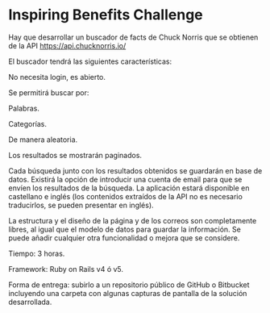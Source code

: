 # Inspiring Benefits Challenge

Hay que desarrollar un buscador de facts de Chuck Norris que se obtienen de la API https://api.chucknorris.io/

El buscador tendrá las siguientes características:

No necesita login, es abierto.

Se permitirá buscar por:

Palabras.

Categorías.

De manera aleatoria.

Los resultados se mostrarán paginados.


Cada búsqueda junto con los resultados obtenidos se guardarán en base de datos.
Existirá la opción de introducir una cuenta de email para que se envíen los resultados de la búsqueda.
La aplicación estará disponible en castellano e inglés (los contenidos extraídos de la API no es necesario traducirlos, se pueden presentar en inglés).


La estructura y el diseño de la página y de los correos son completamente libres, al igual que el modelo de datos para guardar la información. Se puede añadir cualquier otra funcionalidad o mejora que se considere.


Tiempo: 3 horas.

Framework: Ruby on Rails v4 ó v5.

Forma de entrega: subirlo a un repositorio público de GitHub o Bitbucket incluyendo una carpeta con algunas capturas de pantalla de la solución desarrollada.
